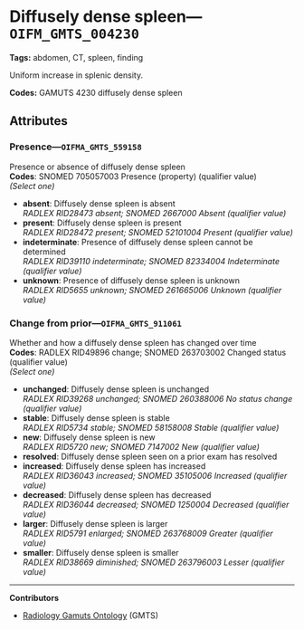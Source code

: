 # Diffusely dense spleen—`OIFM_GMTS_004230`

**Tags:** abdomen, CT, spleen, finding

Uniform increase in splenic density.

**Codes:** GAMUTS 4230 diffusely dense spleen

## Attributes

### Presence—`OIFMA_GMTS_559158`

Presence or absence of diffusely dense spleen  
**Codes**: SNOMED 705057003 Presence (property) (qualifier value)  
*(Select one)*

- **absent**: Diffusely dense spleen is absent  
_RADLEX RID28473 absent; SNOMED 2667000 Absent (qualifier value)_
- **present**: Diffusely dense spleen is present  
_RADLEX RID28472 present; SNOMED 52101004 Present (qualifier value)_
- **indeterminate**: Presence of diffusely dense spleen cannot be determined  
_RADLEX RID39110 indeterminate; SNOMED 82334004 Indeterminate (qualifier value)_
- **unknown**: Presence of diffusely dense spleen is unknown  
_RADLEX RID5655 unknown; SNOMED 261665006 Unknown (qualifier value)_

### Change from prior—`OIFMA_GMTS_911061`

Whether and how a diffusely dense spleen has changed over time  
**Codes**: RADLEX RID49896 change; SNOMED 263703002 Changed status (qualifier value)  
*(Select one)*

- **unchanged**: Diffusely dense spleen is unchanged  
_RADLEX RID39268 unchanged; SNOMED 260388006 No status change (qualifier value)_
- **stable**: Diffusely dense spleen is stable  
_RADLEX RID5734 stable; SNOMED 58158008 Stable (qualifier value)_
- **new**: Diffusely dense spleen is new  
_RADLEX RID5720 new; SNOMED 7147002 New (qualifier value)_
- **resolved**: Diffusely dense spleen seen on a prior exam has resolved  
- **increased**: Diffusely dense spleen has increased  
_RADLEX RID36043 increased; SNOMED 35105006 Increased (qualifier value)_
- **decreased**: Diffusely dense spleen has decreased  
_RADLEX RID36044 decreased; SNOMED 1250004 Decreased (qualifier value)_
- **larger**: Diffusely dense spleen is larger  
_RADLEX RID5791 enlarged; SNOMED 263768009 Greater (qualifier value)_
- **smaller**: Diffusely dense spleen is smaller  
_RADLEX RID38669 diminished; SNOMED 263796003 Lesser (qualifier value)_

---

**Contributors**

- [Radiology Gamuts Ontology](https://gamuts.net/) (GMTS)